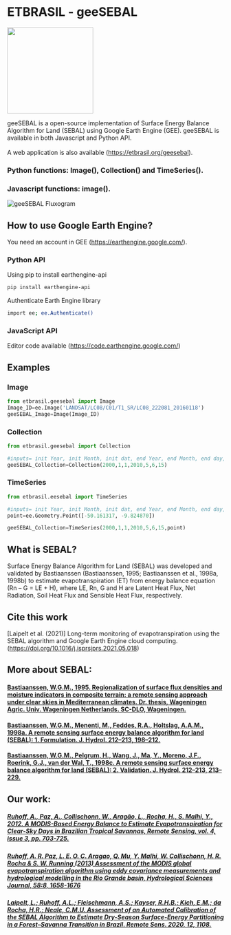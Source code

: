 # ETBRASIL - geeSEBAL
<img src="https://github.com/et-brasil/EESEBAL/blob/master/Images/geeSEBAL_logo_update_cut.png?raw=true" width="200">


geeSEBAL is a open-source implementation of Surface Energy Balance Algorithm for Land (SEBAL) using Google Earth Engine (GEE). geeSEBAL is available in both Javascript and Python API.\
\
A web application is also available (https://etbrasil.org/geesebal).



### Python functions: Image(), Collection() and TimeSeries().
### Javascript functions: image().

![geeSEBAL Fluxogram](../master/Images/ilustration.png?raw=true )


## How to use Google Earth Engine?

You need an account in GEE (https://earthengine.google.com/).
 
### Python API

Using pip to install earthengine-api

```bash
pip install earthengine-api
```
Authenticate Earth Engine library
```bash
import ee; ee.Authenticate()
```
### JavaScript API

Editor code available (https://code.earthengine.google.com/)

## Examples
### Image
```python
from etbrasil.geesebal import Image
Image_ID=ee.Image('LANDSAT/LC08/C01/T1_SR/LC08_222081_20160118')
geeSEBAL_Image=Image(Image_ID)

```
### Collection
```python
from etbrasil.geesebal import Collection

#inputs= init Year, init Month, init dat, end Year, end Month, end day, Cloud Cover
geeSEBAL_Collection=Collection(2000,1,1,2010,5,6,15)
```
### TimeSeries
```python
from etbrasil.eesebal import TimeSeries

#inputs= init Year, init Month, init dat, end Year, end Month, end day, Cloud Cover,ee.Geometry.Point
point=ee.Geometry.Point([-50.161317, -9.824870])

geeSEBAL_Collection=TimeSeries(2000,1,1,2010,5,6,15,point)
```

## What is SEBAL?

Surface Energy Balance Algorithm for Land (SEBAL) was developed and validated by Bastiaanssen (Bastiaanssen, 1995; Bastiaanssen et al., 1998a, 1998b) to 
estimate evapotranspiration (ET) from energy balance equation (Rn – G = LE + H), where LE, Rn, G and H are Latent Heat Flux, Net Radiation, Soil Heat Flux and Sensible Heat Flux, respectively.


## Cite this work
 [Laipelt et al. (2021)] Long-term monitoring of evapotranspiration using the SEBAL algorithm and Google Earth Engine cloud computing. (https://doi.org/10.1016/j.isprsjprs.2021.05.018)
 

## More about SEBAL:
#### [Bastiaanssen, W.G.M., 1995. Regionalization of surface flux densities and moisture indicators in composite terrain: a remote sensing approach under clear skies in Mediterranean climates. Dr. thesis, Wageningen Agric. Univ. Wageningen Netherlands. SC-DLO, Wageningen. ](https://doi.org/90-5485-465-0)
#### [Bastiaanssen, W.G.M., Menenti, M., Feddes, R.A., Holtslag, A.A.M., 1998a. A remote sensing surface energy balance algorithm for land (SEBAL): 1. Formulation. J. Hydrol. 212–213, 198–212.](https://doi.org/10.1016/S0022-1694(98)00253-4)
#### [Bastiaanssen, W.G.M., Pelgrum, H., Wang, J., Ma, Y., Moreno, J.F., Roerink, G.J., van der Wal, T., 1998c. A remote sensing surface energy balance algorithm for land (SEBAL): 2. Validation. J. Hydrol. 212–213, 213–229.](https://doi.org/10.1016/S0022-1694(98)00254-6)

## Our work:

##### [Ruhoff, A., Paz, A., Collischonn, W., Aragão, L., Rocha, H., S. Malhi, Y., 2012. A MODIS-Based Energy Balance to Estimate Evapotranspiration for Clear-Sky Days in Brazilian Tropical Savannas, Remote Sensing, vol. 4, issue 3, pp. 703-725.](https://doi.org/10.3390/rs4030703)

##### [Ruhoff, A. R. Paz, L. E. O. C. Aragao, Q. Mu, Y. Malhi, W. Collischonn, H. R. Rocha & S. W. Running (2013) Assessment of the MODIS global evapotranspiration algorithm using eddy covariance measurements and hydrological modelling in the Rio Grande basin, Hydrological Sciences Journal, 58:8, 1658-1676](https://DOI:10.1080/02626667.2013.837578)
##### [Laipelt, L.; Ruhoff, A.L.; Fleischmann, A.S.; Kayser, R.H.B.; Kich, E.M.; da Rocha, H.R.; Neale, C.M.U. Assessment of an Automated Calibration of the SEBAL Algorithm to Estimate Dry-Season Surface-Energy Partitioning in a Forest–Savanna Transition in Brazil. Remote Sens. 2020, 12, 1108.](https://doi.org/10.3390/rs12071108)



